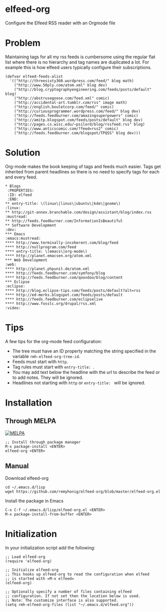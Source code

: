 elfeed-org
==============

  Configure the Elfeed RSS reader with an Orgmode file

# Problem

Maintaining tags for all my rss feeds is cumbersome using the regular flat list
where there is no hierarchy and tag names are duplicated a lot. For example
this is how elfeed users typically configure their subscriptions.

    (defvar elfeed-feeds-alist
      '(("http://threesixty360.wordpress.com/feed/" blog math)
        ("http://www.50ply.com/atom.xml" blog dev)
        ("http://blog.cryptographyengineering.com/feeds/posts/default" blog)
        ("http://abstrusegoose.com/feed.xml" comic)
        ("http://accidental-art.tumblr.com/rss" image math)
        ("http://english.bouletcorp.com/feed/" comic)
        ("http://curiousprogrammer.wordpress.com/feed/" blog dev)
        ("http://feeds.feedburner.com/amazingsuperpowers" comic)
        ("http://amitp.blogspot.com/feeds/posts/default" blog dev)
        ("http://pages.cs.wisc.edu/~psilord/blog/rssfeed.rss" blog)
        ("http://www.anticscomic.com/?feed=rss2" comic)
        ("http://feeds.feedburner.com/blogspot/TPQSS" blog dev)))

# Solution

Org-mode makes the book keeping of tags and feeds much easier. Tags get
inherited from parent headlines so there is no need to specify tags for each
and every feed.

    * Blogs
     :PROPERTIES:
     :ID: elfeed
     :END:
    ** entry-title: \(linux\|linus\|ubuntu\|kde\|gnome\)                  :linux:
    ** http://git-annex.branchable.com/design/assistant/blog/index.rss :mustread:
    ** http://feeds.feedburner.com/InformationIsBeautiful
    ** Software Development                                                 :dev:
    *** Emacs                                                    :emacs:mustread:
    **** http://www.terminally-incoherent.com/blog/feed
    **** http://nullprogram.com/feed
    **** entry-title: \(emacs\|org-mode\)
    **** http://planet.emacsen.org/atom.xml
    *** Web Development                                                     :web:
    **** http://planet.phpunit.de/atom.xml
    **** http://feeds.feedburner.com/symfony/blog
    **** http://feeds.feedburner.com/qooxdoo/blog/content
    *** Eclipse                                                         :eclipse:
    **** http://blog.eclipse-tips.com/feeds/posts/default?alt=rss
    **** http://ed-merks.blogspot.com/feeds/posts/default
    **** http://feeds.feedburner.com/eclipselive
    **** http://www.fosslc.org/drupal/rss.xml                             :video:


# Tips
A few tips for the org-mode feed configuration:

* The tree must have an ID property matching the string specified in
  the variable `rmh-elfeed-org-tree-id`.
* Feeds must start with `http`.
* Tag rules must start with `entry-title: `.
* You may add text below the headline with the url to describe the
  feed or to add notes. They will be ignored.
* Headlines not starting with `http` or `entry-title: ` will be ignored.

# Installation

## Through MELPA
[![MELPA](http://melpa.org/packages/elfeed-org-badge.svg)](http://melpa.org/#/elfeed-org)

    ;; Install through package manager
    M-x package-install <ENTER>
    elfeed-org <ENTER>

## Manual

Download elfeed-org

    cd ~/.emacs.d/lisp
    wget https://github.com/remyhonig/elfeed-org/blob/master/elfeed-org.el

Install the package in Emacs

    C-x C-f ~/.emacs.d/lisp/elfeed-org.el <ENTER>
    M-x package-install-from-buffer <ENTER>

# Initialization

In your initialization script add the following:

    ;; Load elfeed-org
    (require 'elfeed-org)

    ;; Initialize elfeed-org
    ;; This hooks up elfeed-org to read the configuration when elfeed
    ;; is started with =M-x elfeed=
    (elfeed-org)

    ;; Optionally specify a number of files containing elfeed
    ;; configuration. If not set then the location below is used.
    ;; Note: The customize interface is also supported.
    (setq rmh-elfeed-org-files (list "~/.emacs.d/elfeed.org"))
